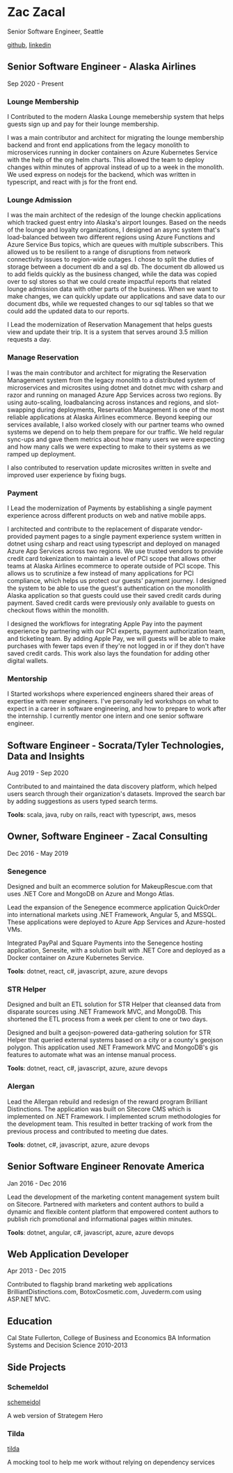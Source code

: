 # Zac Zacal

Senior Software Engineer, Seattle

[github](https://github.com/zzacal), [linkedin](https://www.linkedin.com/in/zac-zacal)

## Senior Software Engineer - Alaska Airlines

Sep 2020 - Present

### Lounge Membership

I Contributed to the modern Alaska Lounge memebership system that helps guests sign up and pay for their lounge membership.

I was a main contributor and architect for migrating the lounge membership backend and front end applications from the legacy monolith to microservices running in docker containers on Azure Kubernetes Service with the help of the org helm charts. This allowed the team to deploy changes within minutes of approval instead of up to a week in the monolith. We used express on nodejs for the backend, which was written in typescript, and react with js for the front end.


### Lounge Admission

I was the main architect of the redesign of the lounge checkin applications which tracked guest entry into Alaska's airport lounges. Based on the needs of the lounge and loyalty organizations, I designed an async system that's load-balanced between two different regions using Azure Functions and Azure Service Bus topics, which are queues with multiple subscribers. This allowed us to be resilient to a range of disruptions from network connectivity issues to region-wide outages. I chose to split the duties of storage between a document db and a sql db. The document db allowed us to add fields quickly as the business changed, while the data was copied over to sql stores so that we could create impactful reports that related lounge admission data with other parts of the business. When we want to make changes, we can quickly update our applications and save data to our document dbs, while we requested changes to our sql tables so that we could add the updated data to our reports.

I Lead the modernization of Reservation Management that helps guests view and update their trip. It is a system that serves around 3.5 million requests a day.

### Manage Reservation

I was the main contributor and architect for migrating the Reservation Management system from the legacy monolith to a distributed system of microservices and microsites using dotnet and dotnet mvc with csharp and razor and running on managed Azure App Services across two regions. By using auto-scaling, loadbalancing across instances and regions, and slot-swapping during deployments, Reservation Management is one of the most reliable applications at Alaska Airlines ecommerce. Beyond keeping our services available, I also worked closely with our partner teams who owned systems we depend on to help them prepare for our traffic. We held regular sync-ups and gave them metrics about how many users we were expecting and how many calls we were expecting to make to their systems as we ramped up deployment.

I also contributed to reservation update microsites written in svelte and improved user experience by fixing bugs.

### Payment

I Lead the modernization of Payments by establishing a single payment experience across different products on web and native mobile apps.

I architected and contribute to the replacement of disparate vendor-provided payment pages to a single payment experience system written in dotnet using csharp and react using typescript and deployed on managed Azure App Services across two regions. We use trusted vendors to provide credit card tokenization to maintain a level of PCI scope that allows other teams at Alaska Airlines ecommerce to operate outside of PCI scope. This allows us to scrutinize a few instead of many applications for PCI compliance, which helps us protect our guests' payment journey. I designed the system to be able to use the guest's authentication on the monolith Alaska application so that guests could use their saved credit cards during payment. Saved credit cards were previously only available to guests on checkout flows within the monolith.

I designed the workflows for integrating Apple Pay into the payment experience by partnering with our PCI experts, payment authorization team, and ticketing team. By adding Apple Pay, we will guests will be able to make purchases with fewer taps even if they're not logged in or if they don't have saved credit cards. This work also lays the foundation for adding other digital wallets.

### Mentorship

I Started workshops where experienced engineers shared their areas of expertise with newer engineers. I've personally led workshops on what to expect in a career in software engineering, and how to prepare to work after the internship. I currently mentor one intern and one senior software engineer.

## Software Engineer - Socrata/Tyler Technologies, Data and Insights

Aug 2019 - Sep 2020

Contributed to and maintained the data discovery platform, which helped users search through their organization's datasets.
Improved the search bar by adding suggestions as users typed search terms.

**Tools**: scala, java, ruby on rails, react with typescript, aws, mesos

## Owner, Software Engineer - Zacal Consulting

Dec 2016 - May 2019

### Senegence

Designed and built an ecommerce solution for MakeupRescue.com that uses .NET Core and MongoDB on Azure and Mongo Atlas.

Lead the expansion of the Senegence ecommerce application QuickOrder into international markets using .NET Framework, Angular 5, and MSSQL. These applications were deployed to Azure App Services and Azure-hosted VMs.

Integrated PayPal and Square Payments into the Senegence hosting application, Senesite, with a solution built with .NET Core and deployed as a Docker container on Azure Kubernetes Service.

**Tools**: dotnet, react, c#, javascript, azure, azure devops

### STR Helper

Designed and built an ETL solution for STR Helper that cleansed data from disparate sources using .NET Framework MVC, and MongoDB. This shortened the ETL process from a week per client to one or two days.

Designed and built a geojson-powered data-gathering solution for STR Helper that queried external systems based on a city or a county's geojson polygon. This application used .NET Framework MVC and MongoDB's gis features to automate what was an intense manual process.

**Tools**: dotnet, react, c#, javascript, azure, azure devops

### Alergan

Lead the Allergan rebuild and redesign of the reward program Brilliant Distinctions. The application was built on Sitecore CMS which is implemented on .NET Framework. I implemented scrum methodologies for the development team. This resulted in better tracking of work from the previous process and contributed to meeting due dates.

**Tools**: dotnet, c#, javascript, azure, azure devops

## Senior Software Engineer Renovate America

Jan 2016 - Dec 2016

Lead the development of the marketing content management system built on Sitecore.
Partnered with marketers and content authors to build a dynamic and flexible content platform that empowered content authors to publish rich promotional and informational pages within minutes.

**Tools**: dotnet, angular, c#, javascript, azure, azure devops

## Web Application Developer
Apr 2013 - Dec 2015

Contributed to flagship brand marketing web applications BrilliantDistinctions.com, BotoxCosmetic.com, Juvederm.com using ASP.NET MVC.

## Education

Cal State Fullerton, College of Business and Economics
BA Information Systems and Decision Science
2010-2013

## Side Projects

### SchemeIdol

[schemeidol](https://www.schemeidol.com/)

A web version of Strategem Hero

### Tilda

[tilda](https://github.com/zzacal/tilda)

A mocking tool to help me work without relying on dependency services
